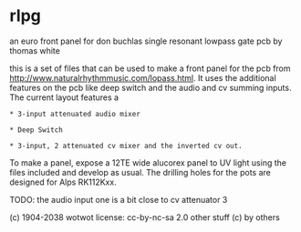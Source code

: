 rlpg
====

an euro front panel for don buchlas single resonant lowpass gate pcb by thomas white

this is a set of files that can be used to make a front panel for the pcb from <http://www.naturalrhythmmusic.com/lopass.html>.
It uses the additional features on the pcb like deep switch and the audio and cv summing inputs.
The current layout features a

	* 3-input attenuated audio mixer

	* Deep Switch

	* 3-input, 2 attenuated cv mixer and the inverted cv out.


To make a panel, expose a 12TE wide alucorex panel to UV light using the files included and develop as usual. The drilling holes for the pots are designed for Alps RK112Kxx.

TODO:
the audio input one is a bit close to cv attenuator 3

(c) 1904-2038 wotwot
license: cc-by-nc-sa 2.0
other stuff (c) by others
